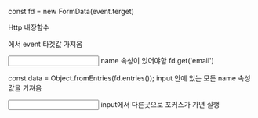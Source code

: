 
const fd = new FormData(event.terget) 

Http 내장함수 
<form onSubmit={handleSubmit}></form>  에서 event 타겟값 가져옴

<input name='email'>  name 속성이 있어야함
fd.get('email')


  const data = Object.fromEntries(fd.entries()); input 안에 있는 모든 name 속성 값을 가져옴

<input onBlur={fn}>  input에서 다른곳으로 포커스가 가면 실행
